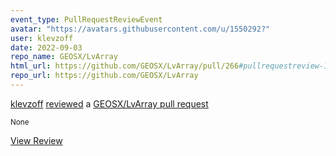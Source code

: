 ```yaml
---
event_type: PullRequestReviewEvent
avatar: "https://avatars.githubusercontent.com/u/1550292?"
user: klevzoff
date: 2022-09-03
repo_name: GEOSX/LvArray
html_url: https://github.com/GEOSX/LvArray/pull/266#pullrequestreview-1095430835
repo_url: https://github.com/GEOSX/LvArray
---
```


<a href='https://github.com/klevzoff' target='_blank'>klevzoff</a> <a href='https://github.com/GEOSX/LvArray/pull/266#pullrequestreview-1095430835' target='_blank'>reviewed</a> a <a href='https://github.com/GEOSX/LvArray/pull/266' target='_blank'>GEOSX/LvArray pull request</a>

<small>None</small>

<a href='https://github.com/GEOSX/LvArray/pull/266#pullrequestreview-1095430835' target='_blank'>View Review</a>